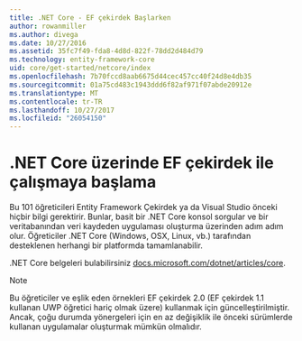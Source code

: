 ```yaml
---
title: .NET Core - EF çekirdek Başlarken
author: rowanmiller
ms.author: divega
ms.date: 10/27/2016
ms.assetid: 35fc7f49-fda8-4d8d-822f-78dd2d484d79
ms.technology: entity-framework-core
uid: core/get-started/netcore/index
ms.openlocfilehash: 7b70fccd8aab6675d44cec457cc40f24d8e4db35
ms.sourcegitcommit: 01a75cd483c1943ddd6f82af971f07abde20912e
ms.translationtype: MT
ms.contentlocale: tr-TR
ms.lasthandoff: 10/27/2017
ms.locfileid: "26054150"
---
```

# <a name="getting-started-with-ef-core-on-net-core"></a>.NET Core üzerinde EF çekirdek ile çalışmaya başlama

Bu 101 öğreticileri Entity Framework Çekirdek ya da Visual Studio önceki hiçbir bilgi gerektirir. Bunlar, basit bir .NET Core konsol sorgular ve bir veritabanından veri kaydeden uygulaması oluşturma üzerinden adım adım olur. Öğreticiler .NET Core (Windows, OSX, Linux, vb.) tarafından desteklenen herhangi bir platformda tamamlanabilir.

.NET Core belgeleri bulabilirsiniz [docs.microsoft.com/dotnet/articles/core](https://docs.microsoft.com/dotnet/articles/core/).

> [!NOTE]  
> Bu öğreticiler ve eşlik eden örnekleri EF çekirdek 2.0 (EF çekirdek 1.1 kullanan UWP öğretici hariç olmak üzere) kullanmak için güncelleştirilmiştir. Ancak, çoğu durumda yönergeleri için en az değişiklik ile önceki sürümlerde kullanan uygulamalar oluşturmak mümkün olmalıdır.
